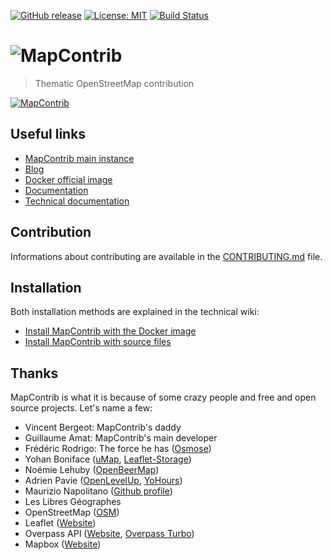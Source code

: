 [![GitHub release](https://img.shields.io/github/release/MapContrib/MapContrib.svg)](https://github.com/MapContrib/MapContrib/releases)
[![License: MIT](https://img.shields.io/badge/license-MIT-blue.svg)](https://opensource.org/licenses/MIT)
[![Build Status](https://api.travis-ci.org/MapContrib/MapContrib.svg?branch=develop)](http://travis-ci.org/MapContrib/MapContrib)

# ![MapContrib](https://github.com/MapContrib/MapContrib/raw/master/logo.png)

> Thematic OpenStreetMap contribution

[![MapContrib](https://github.com/MapContrib/MapContrib/raw/master/screenshot.png)](https://www.mapcontrib.xyz)


## Useful links

* [MapContrib main instance](https://mapcontrib.xyz)
* [Blog](https://blog.mapcontrib.xyz)
* [Docker official image](https://hub.docker.com/r/mapcontrib/mapcontrib/)
* [Documentation](http://wiki.openstreetmap.org/wiki/MapContrib)
* [Technical documentation](https://github.com/MapContrib/MapContrib/wiki)


## Contribution

Informations about contributing are available in the [CONTRIBUTING.md](CONTRIBUTING.md) file.


## Installation

Both installation methods are explained in the technical wiki:

* [Install MapContrib with the Docker image](https://github.com/MapContrib/MapContrib/wiki/Install-MapContrib-with-the-Docker-image)
* [Install MapContrib with source files](https://github.com/MapContrib/MapContrib/wiki/Install-MapContrib-with-source-files)


## Thanks

MapContrib is what it is because of some crazy people and free and open source projects. Let's name a few:

* Vincent Bergeot: MapContrib's daddy
* Guillaume Amat: MapContrib's main developer
* Frédéric Rodrigo: The force he has ([Osmose](https://github.com/osm-fr/osmose-backend))
* Yohan Boniface ([uMap](https://bitbucket.org/yohanboniface/umap), [Leaflet-Storage](https://github.com/yohanboniface/Leaflet.Storage))
* Noémie Lehuby ([OpenBeerMap](https://github.com/OpenBeerMap/OpenBeerMap.github.io))
* Adrien Pavie ([OpenLevelUp](http://openlevelup.net), [YoHours](http://projets.pavie.info/yohours))
* Maurizio Napolitano ([Github profile](https://github.com/napo))
* Les Libres Géographes
* OpenStreetMap ([OSM](http://osm.org))
* Leaflet ([Website](http://leafletjs.com))
* Overpass API ([Website](http://www.overpass-api.de), [Overpass Turbo](http://overpass-turbo.eu))
* Mapbox ([Website](https://www.mapbox.com))
